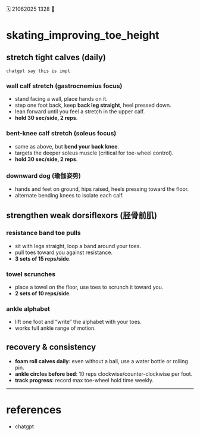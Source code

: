 🗓️ 21062025 1328
📎

# skating_improving_toe_height

## stretch tight calves (daily)
```ad-important
chatgpt say this is impt
```
### wall calf stretch (gastrocnemius focus)
- stand facing a wall, place hands on it.
- step one foot back, keep **back leg straight**, heel pressed down.
- lean forward until you feel a stretch in the upper calf.
- **hold 30 sec/side, 2 reps**.

### bent-knee calf stretch (soleus focus)
- same as above, but **bend your back knee**.
- targets the deeper soleus muscle (critical for toe-wheel control).
- **hold 30 sec/side, 2 reps**.

### downward dog (瑜伽姿势)
- hands and feet on ground, hips raised, heels pressing toward the floor.
- alternate bending knees to isolate each calf.
## strengthen weak dorsiflexors (胫骨前肌)
### resistance band toe pulls
- sit with legs straight, loop a band around your toes.
- pull toes toward you against resistance.
- **3 sets of 15 reps/side**.
### towel scrunches
- place a towel on the floor, use toes to scrunch it toward you.
- **2 sets of 10 reps/side**.
### ankle alphabet
- lift one foot and “write” the alphabet with your toes.
- works full ankle range of motion.
## recovery & consistency
- **foam roll calves daily**: even without a ball, use a water bottle or rolling pin.
- **ankle circles before bed**: 10 reps clockwise/counter-clockwise per foot.
- **track progress**: record max toe-wheel hold time weekly.

---
# references
- chatgpt
